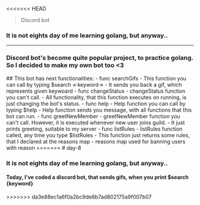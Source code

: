 <<<<<<< HEAD
> Discord bot 
<h3>It is not eights day of me learning golang, but anyway..</h3>
<hr>
<h3>Discord bot's become quite popular project, to practice golang. So I decided to make my own bot too <3</h3>
## This bot has next functionalities:
- func searchGifs
    - This function you can call by typing $search <-keyword->
    - It sends you back a gif, which represents given keywoard
- func changeStatus
    - changeStatus function you can't call.
    - All functionality, that this function executes on running, is just changing the bot's status.
- func help
    - Help function you can call by typing $help
    - Help function sends you message, with all functions that this bot can run.
- func greetNewMember
    - greetNewMember function you can't call. However, it is executed whenever new user joins guild.
    - It just prints greeting, suitable to my server
- func listRules
    - listRules function called, any time you type $listRules 
    - This function just returns some rules, that I declared at the reasons map
- reasons map used for banning users with reason    
=======
# day-8
<h3>It is not eights day of me learning golang, but anyway..</h3>
<h4>Today, I've coded a discord bot, that sends gifs, when you print $search {keyword}</h4>
>>>>>>> da3e88ec1a6f0a2bc9de6b7ad802175a9f007b07
